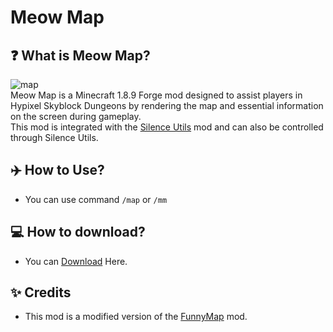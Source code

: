 # Meow Map

## ❓ What is Meow Map?
![map](https://github.com/user-attachments/assets/9d7b197a-0c37-4eee-b45e-4e04e23d437f)  
Meow Map is a Minecraft 1.8.9 Forge mod designed to assist players in Hypixel Skyblock Dungeons by rendering the map and essential information on the screen during gameplay.  
This mod is integrated with the [Silence Utils](https://github.com/SILENCE-SIMSOOL/SilenceUtils-Documentation) mod and can also be controlled through Silence Utils.  

## ✈️ How to Use?
- You can use command `/map` or `/mm`

## 💻 How to download?
- You can [Download](https://github.com/SILENCE-SIMSOOL/Meow-Map/releases/download/1.0.0/MeowMap-1.0.0.jar) Here.

## ✨ Credits
- This mod is a modified version of the [FunnyMap](https://github.com/Harry282/FunnyMap) mod.
